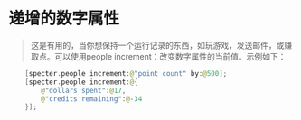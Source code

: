 # 递增的数字属性

> 这是有用的，当你想保持一个运行记录的东西，如玩游戏，发送邮件，或赚取点。可以使用people increment：改变数字属性的当前值。示例如下：

```swift
    [specter.people increment:@"point count" by:@500];
    [specter.people increment:@{
        @"dollars spent":@17,
        @"credits remaining":@-34
    }];
```

